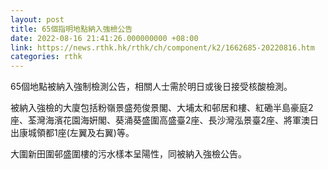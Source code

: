 ```yaml
---
layout: post
title: 65個指明地點納入強檢公告
date: 2022-08-16 21:41:26.000000000 +08:00
link: https://news.rthk.hk/rthk/ch/component/k2/1662685-20220816.htm
categories: rthk
---
```


65個地點被納入強制檢測公告，相關人士需於明日或後日接受核酸檢測。

被納入強檢的大廈包括粉嶺景盛苑俊景閣、大埔太和邨居和樓、紅磡半島豪庭2座、荃灣海濱花園海姸閣、葵涌葵盛圍高盛臺2座、長沙灣泓景臺2座、將軍澳日出康城領都1座(左翼及右翼)等。

大圍新田圍邨盛圍樓的污水樣本呈陽性，同被納入強檢公告。
